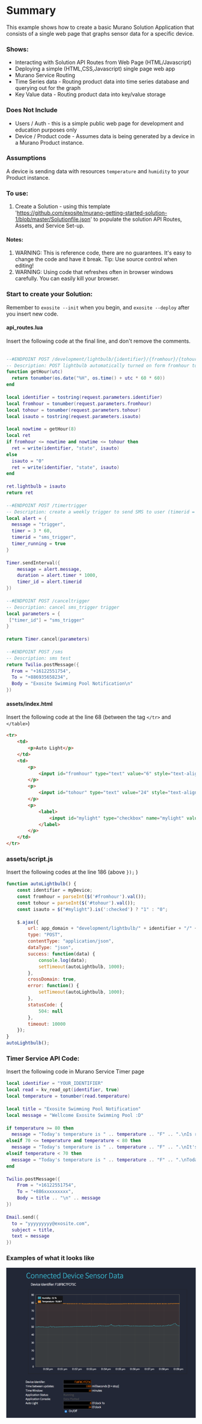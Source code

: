 # Summary
This example shows how to create a basic Murano Solution Application that consists of a single web page that graphs sensor data for a specific device.

### Shows:
* Interacting with Solution API Routes from Web Page (HTML/Javascript)
* Deploying a simple (HTML,CSS,Javascript) single page web app
* Murano Service Routing
 * Time Series data - Routing product data into time series database and querying out for the graph
 * Key Value data - Routing product data into key/value storage

### Does Not Include
* Users / Auth - this is a simple public web page for development and education purposes only
* Device / Product code - Assumes data is being generated by a device in a Murano Product instance.  

### Assumptions
A device is sending data with resources `temperature` and `humidity` to your Product instance.

### To use:
1. Create a Solution - using this template 'https://github.com/exosite/murano-getting-started-solution-1/blob/master/Solutionfile.json' to populate the solution API Routes, Assets, and Service Set-up.

#### Notes:
1. WARNING: This is reference code, there are no guarantees.  It's easy to change the code and have it break.  Tip: Use source control when editing!
2. WARNING: Using code that refreshes often in browser windows carefully.  You can easily kill your browser.


### Start to create your Solution:
Remember to `exosite --init` when you begin, and `exosite --deploy` after you insert new code.

#### api_routes.lua
Insert the following code at the final line, and don't remove the comments.
```lua

--#ENDPOINT POST /development/lightbulb/{identifier}/{fromhour}/{tohour}/{isauto}
-- Description: POST lightbulb automatically turned on form fromhour to tohour
function getHour(utc)
  return tonumber(os.date("%H", os.time() + utc * 60 * 60))
end

local identifier = tostring(request.parameters.identifier)
local fromhour = tonumber(request.parameters.fromhour)
local tohour = tonumber(request.parameters.tohour)
local isauto = tostring(request.parameters.isauto)

local nowtime = getHour(8)
local ret
if fromhour <= nowtime and nowtime <= tohour then
  ret = write(identifier, "state", isauto)
else
  isauto = "0"
  ret = write(identifier, "state", isauto)
end

ret.lightbulb = isauto
return ret

--#ENDPOINT POST /timertrigger
-- Description: create a weekly trigger to send SMS to user (timerid = sms_trigger)
local alert = {
  message = "trigger",
  timer = 3 * 60,
  timerid = "sms_trigger",
  timer_running = true
}

Timer.sendInterval({
    message = alert.message,
    duration = alert.timer * 1000,
    timer_id = alert.timerid
})

--#ENDPOINT POST /canceltrigger
-- Description: cancel sms_trigger trigger
local parameters = {
 ["timer_id"] = "sms_trigger"
}

return Timer.cancel(parameters)

--#ENDPOINT POST /sms
-- Description: sms test
return Twilio.postMessage({
  From = "+16122551754",
  To = "+886935658234",
  Body = "Exosite Swimming Pool Notification\n"
})
```

#### assets/index.html
Insert the following code at the line 68 (between the tag `</tr>` and `</table>`)
```html
<tr>
    <td>
        <p>Auto Light</p>
    </td>
    <td>
        <p>
            <input id="fromhour" type="text" value="6" style="text-align: right; width:10em"></input> O'clock To
        </p>
        <p>
            <input id="tohour" type="text" value="24" style="text-align: right; width:10em"></input> O'clock
        </p>
        <p>
            <label>
                <input id="mylight" type="checkbox" name="mylight" value="light" checked> On/Off
            </label>
        </p>
    </td>
</tr>
```

### assets/script.js
Insert the following codes at the line 186 (above `});` )
```Javascript
function autoLightbulb() {
    const identifier = myDevice;
    const fromhour = parseInt($('#fromhour').val());
    const tohour = parseInt($('#tohour').val());
    const isauto = $("#mylight").is(':checked') ? "1" : "0";

    $.ajax({
        url: app_domain + "development/lightbulb/" + identifier + "/" + fromhour + "/" + tohour + "/" + isauto,
        type: "POST",
        contentType: "application/json",
        dataType: "json",
        success: function(data) {
            console.log(data);
            setTimeout(autoLightbulb, 1000);
        },
        crossDomain: true,
        error: function() {
            setTimeout(autoLightbulb, 1000);
        },
        statusCode: {
            504: null
        },
        timeout: 10000
    });
}
autoLightbulb();
```

### Timer Service API Code:
Insert the following code in Murano Service Timer page

```lua
local identifier = "YOUR_IDENTIFIER"
local read = kv_read_opt(identifier, true)
local temperature = tonumber(read.temperature)

local title = "Exosite Swimming Pool Notification"
local message = "Wellcome Exosite Swimming Pool :D"

if temperature >= 80 then
  message = "Today's temperature is " .. temperature .. "F" .. ".\nIs really hot right?\nWhy don't you come Exosite to swim with us :D"
elseif 70 <= temperature and temperature < 80 then
  message = "Today's temperature is " .. temperature .. "F" .. ".\nIt's a good time to practice swimming~"
elseif temperature < 70 then
  message = "Today's temperature is " .. temperature .. "F" .. ".\nToday is cold so we have spa for you!"
end

Twilio.postMessage({
    From = "+16122551754",
    To = "+886xxxxxxxxx",
    Body = title .. "\n" .. message
})

Email.send({
  to = "yyyyyyyyy@exosite.com",
  subject = title,
  text = message
})

```

### Examples of what it looks like

![image](screen_shot_line_graph.png)
